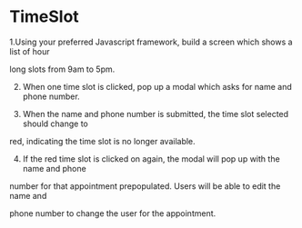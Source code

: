 # TimeSlot

1.Using your preferred Javascript framework, build a screen which shows a list of hour

long slots from 9am to 5pm.

2. When one time slot is clicked, pop up a modal which asks for name and phone number.

3. When the name and phone number is submitted, the time slot selected should change to

red, indicating the time slot is no longer available.

4. If the red time slot is clicked on again, the modal will pop up with the name and phone

number for that appointment prepopulated.  Users will be able to edit the name and

phone number to change the user for the appointment.
